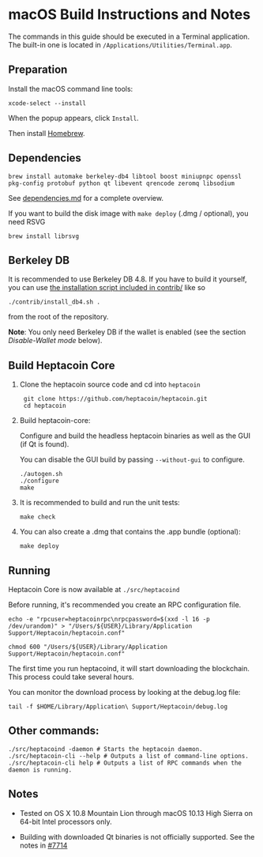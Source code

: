 macOS Build Instructions and Notes
====================================
The commands in this guide should be executed in a Terminal application.
The built-in one is located in `/Applications/Utilities/Terminal.app`.

Preparation
-----------
Install the macOS command line tools:

`xcode-select --install`

When the popup appears, click `Install`.

Then install [Homebrew](https://brew.sh).

Dependencies
----------------------

    brew install automake berkeley-db4 libtool boost miniupnpc openssl pkg-config protobuf python qt libevent qrencode zeromq libsodium

See [dependencies.md](dependencies.md) for a complete overview.

If you want to build the disk image with `make deploy` (.dmg / optional), you need RSVG

    brew install librsvg

Berkeley DB
-----------
It is recommended to use Berkeley DB 4.8. If you have to build it yourself,
you can use [the installation script included in contrib/](/contrib/install_db4.sh)
like so

```shell
./contrib/install_db4.sh .
```

from the root of the repository.

**Note**: You only need Berkeley DB if the wallet is enabled (see the section *Disable-Wallet mode* below).

Build Heptacoin Core
------------------------

1. Clone the heptacoin source code and cd into `heptacoin`

        git clone https://github.com/heptacoin/heptacoin.git
        cd heptacoin

2.  Build heptacoin-core:

    Configure and build the headless heptacoin binaries as well as the GUI (if Qt is found).

    You can disable the GUI build by passing `--without-gui` to configure.

        ./autogen.sh
        ./configure
        make

3.  It is recommended to build and run the unit tests:

        make check

4.  You can also create a .dmg that contains the .app bundle (optional):

        make deploy

Running
-------

Heptacoin Core is now available at `./src/heptacoind`

Before running, it's recommended you create an RPC configuration file.

    echo -e "rpcuser=heptacoinrpc\nrpcpassword=$(xxd -l 16 -p /dev/urandom)" > "/Users/${USER}/Library/Application Support/Heptacoin/heptacoin.conf"

    chmod 600 "/Users/${USER}/Library/Application Support/Heptacoin/heptacoin.conf"

The first time you run heptacoind, it will start downloading the blockchain. This process could take several hours.

You can monitor the download process by looking at the debug.log file:

    tail -f $HOME/Library/Application\ Support/Heptacoin/debug.log

Other commands:
-------

    ./src/heptacoind -daemon # Starts the heptacoin daemon.
    ./src/heptacoin-cli --help # Outputs a list of command-line options.
    ./src/heptacoin-cli help # Outputs a list of RPC commands when the daemon is running.

Notes
-----

* Tested on OS X 10.8 Mountain Lion through macOS 10.13 High Sierra on 64-bit Intel processors only.

* Building with downloaded Qt binaries is not officially supported. See the notes in [#7714](https://github.com/bitcoin/bitcoin/issues/7714)
